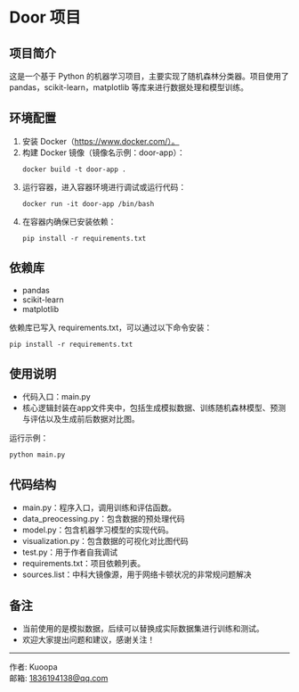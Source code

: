 
# Door 项目

## 项目简介

这是一个基于 Python 的机器学习项目，主要实现了随机森林分类器。项目使用了 pandas，scikit-learn，matplotlib 等库来进行数据处理和模型训练。

## 环境配置

1. 安装 Docker（https://www.docker.com/）。
2. 构建 Docker 镜像（镜像名示例：door-app）：
   ```
   docker build -t door-app .
   ```
3. 运行容器，进入容器环境进行调试或运行代码：
   ```
   docker run -it door-app /bin/bash
   ```
4. 在容器内确保已安装依赖：
   ```
   pip install -r requirements.txt
   ```

## 依赖库

- pandas
- scikit-learn
- matplotlib

依赖库已写入 requirements.txt，可以通过以下命令安装：
```
pip install -r requirements.txt
```

## 使用说明

- 代码入口：main.py
- 核心逻辑封装在app文件夹中，包括生成模拟数据、训练随机森林模型、预测与评估以及生成前后数据对比图。

运行示例：
```
python main.py
```

## 代码结构

- main.py：程序入口，调用训练和评估函数。
- data_preocessing.py：包含数据的预处理代码
- model.py：包含机器学习模型的实现代码。
- visualization.py：包含数据的可视化对比图代码
- test.py：用于作者自我调试
- requirements.txt：项目依赖列表。
- sources.list：中科大镜像源，用于网络卡顿状况的非常规问题解决

## 备注

- 当前使用的是模拟数据，后续可以替换成实际数据集进行训练和测试。
- 欢迎大家提出问题和建议，感谢关注！

---

作者: Kuoopa  
邮箱: 1836194138@qq.com
